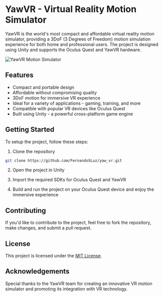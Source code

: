 # YawVR - Virtual Reality Motion Simulator

YawVR is the world's most compact and affordable virtual reality motion simulator, providing a 3DoF (3 Degrees of Freedom) motion simulation experience for both home and professional users. The project is designed using Unity and supports the Oculus Quest and YawVR hardware.

![YawVR Motion Simulator](./yawvr.jpg)

## Features

- Compact and portable design
- Affordable without compromising quality
- 3DoF motion for immersive VR experience
- Ideal for a variety of applications - gaming, training, and more
- Compatible with popular VR devices like Oculus Quest
- Built using Unity - a powerful cross-platform game engine

## Getting Started

To setup the project, follow these steps:

1. Clone the repository

```bash
git clone https://github.com/FernandoSLuz/yaw_vr.git
```

2. Open the project in Unity

3. Import the required SDKs for Oculus Quest and YawVR

4. Build and run the project on your Oculus Quest device and enjoy the immersive experience

## Contributing

If you'd like to contribute to the project, feel free to fork the repository, make changes, and submit a pull request.

## License

This project is licensed under the [MIT License](./LICENSE).

## Acknowledgements

Special thanks to the YawVR team for creating an innovative VR motion simulator and promoting its integration with VR technology.
